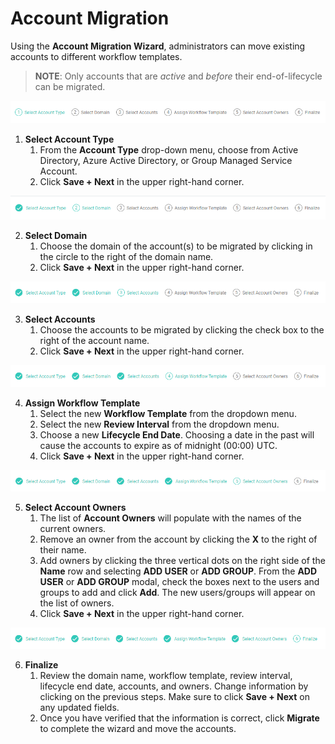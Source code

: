 [title]: # (Account Migration)
[tags]: # (Account Lifecycle Manager,ALM,Active Directory,)
[priority]: # (5190)

# Account Migration

Using the **Account Migration Wizard**, administrators can move existing accounts to different workflow templates. 

>**NOTE**: Only accounts that are *active* and *before* their end-of-lifecycle can be migrated. 

![migratewizard1](images/migrate-wizard-step1.png "Migration Step 1")

1. **Select Account Type**
    1. From the **Account Type** drop-down menu, choose from Active Directory, Azure Active Directory, or Group Managed Service Account.
    1. Click **Save + Next** in the upper right-hand corner.

![migratewizard1](images/migrate-wizard-step2.png "Migration Step 2")

2. **Select Domain**
    1. Choose the domain of the account(s) to be migrated by clicking in the circle to the right of the domain name.
    1. Click **Save + Next** in the upper right-hand corner.

![migratewizard1](images/migrate-wizard-step3.png "Migration Step 3")

3. **Select Accounts**
    1. Choose the accounts to be migrated by clicking the check box to the right of the account name.
    1. Click **Save + Next** in the upper right-hand corner.

![migratewizard1](images/migrate-wizard-step4.png "Migration Step 4")

4. **Assign Workflow Template**
    1. Select the new **Workflow Template** from the dropdown menu.
    1. Select the new **Review Interval** from the dropdown menu.
    1. Choose a new **Lifecycle End Date**. Choosing a date in the past will cause the accounts to expire as of midnight (00:00) UTC.
    1. Click **Save + Next** in the upper right-hand corner.

![migratewizard5](images/migrate-wizard-step5.png "Migration Step 5")

5. **Select Account Owners**
    1. The list of **Account Owners** will populate with the names of the current owners.
    1. Remove an owner from the account by clicking the **X** to the right of their name.
    1. Add owners by clicking the three vertical dots on the right side of the **Name** row and selecting **ADD USER** or **ADD GROUP**. From the **ADD USER** or **ADD GROUP** modal, check the boxes next to the users and groups to add and click **Add**. The new users/groups will appear on the list of owners.
    1. Click **Save + Next** in the upper right-hand corner.

![migratewizard1](images/migrate-wizard-step6.png "Migration Step 6")

6. **Finalize**
    1. Review the domain name, workflow template, review interval, lifecycle end date, accounts, and owners. Change information by clicking on the previous steps. Make sure to click **Save + Next** on any updated fields.
    1. Once you have verified that the information is correct, click **Migrate** to complete the wizard and move the accounts.